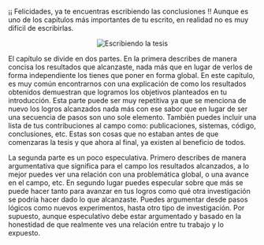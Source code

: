 
¡¡ Felicidades, ya te encuentras escribiendo las conclusiones !! Aunque es uno
de los capítulos más importantes de tu escrito, en realidad no es muy difícil
de escribirlas.

<center>
<img class='center'
src='http://turing.iimas.unam.mx/~ivanvladimir/images/keep-calm-and-backup-the-files.png'
title="Escribiendo la tesis"/>
</center>


El capítulo se divide en dos partes. En la primera describes de manera concisa
los resultados que alcanzaste, nada más que en lugar de verlos de forma
independiente los tienes que poner en forma global. En este capítulo,  es muy
común encontrarnos con una explicación de como los resultados obtenidos
demuestran que logramos los objetivos planteados en tu introducción. Esta
parte puede ser muy repetitiva ya que se menciona de nuevo los logros
alcanzados nada más con ese sabor que en lugar de ser una secuencia de pasos
son uno sole elemento.  También puedes incluir una lista de tus contribuciones
al campo como: publicaciones, sistemas, código, conclusiones, etc.  Estas son
cosas que no estaban antes de que comenzaras la tesis y que ahora al final, ya
existen al beneficio de todos.

La segunda parte es un poco especulativa. Primero describes de manera
argumentativa que significa para el campo los resultados alcanzados, a lo
mejor puedes ver una relación con una problemática global, o una avance en el
campo, etc.  En segundo lugar puedes especular sobre que más se puede hacer
tanto para avanzar en tus logros como qué otra investigación se podría hacer
dado lo que alcanzaste.  Puedes argumentar desde pasos lógicos como nuevos
experimentos, hasta otro tipo de investigación. Por supuesto, aunque
especulativo debe estar argumentado y basado en la honestidad de que realmente
ves una relación entre tu trabajo y lo expuesto.

